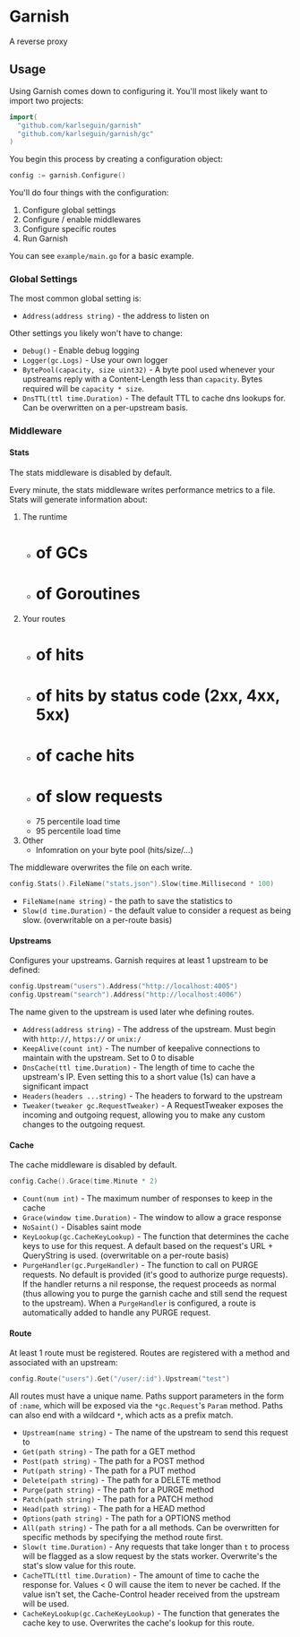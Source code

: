 # Garnish

A reverse proxy

## Usage

Using Garnish comes down to configuring it. You'll most likely want to import two projects:

```go
import(
  "github.com/karlseguin/garnish"
  "github.com/karlseguin/garnish/gc"
)
```

You begin this process by creating a configuration object:

```go
config := garnish.Configure()
```

You'll do four things with the configuration:

1. Configure global settings
2. Configure / enable middlewares
3. Configure specific routes
4. Run Garnish

You can see `example/main.go` for a basic example.

### Global Settings

The most common global setting is:

* `Address(address string)` - the address to listen on

Other settings you likely won't have to change:

* `Debug()` - Enable debug logging
* `Logger(gc.Logs)` - Use your own logger
* `BytePool(capacity, size uint32)` - A byte pool used whenever your upstreams reply with a Content-Length less than `capacity`. Bytes required will be `capacity * size`.
* `DnsTTL(ttl time.Duration)` - The default TTL to cache dns lookups for. Can be overwritten on a per-upstream basis.

### Middleware

#### Stats

The stats middleware is disabled by default.

Every minute, the stats middleware writes performance metrics to a file. Stats will generate information about:

1. The runtime
    - # of GCs
    - # of Goroutines
2. Your routes
    - # of hits
    - # of hits by status code (2xx, 4xx, 5xx)
    - # of cache hits
    - # of slow requests
    - 75 percentile load time
    - 95 percentile load time
3. Other
    - Infomration on your byte pool (hits/size/...)

The middleware overwrites the file on each write.

```go
config.Stats().FileName("stats.json").Slow(time.Millisecond * 100)
```

* `FileName(name string)` - the path to save the statistics to
* `Slow(d time.Duration)` - the default value to consider a request as being slow. (overwritable on a per-route basis)

#### Upstreams

Configures your upstreams. Garnish requires at least 1 upstream to be defined:

```go
config.Upstream("users").Address("http://localhost:4005")
config.Upstream("search").Address("http://localhost:4006")
```

The name given to the upstream is used later whe defining routes.

* `Address(address string)` - The address of the upstream. Must begin with `http://`, `https://` or `unix:/`
* `KeepAlive(count int)` - The number of keepalive connections to maintain with the upstream. Set to 0 to disable
* `DnsCache(ttl time.Duration)` - The length of time to cache the upstream's IP. Even setting this to a short value (1s) can have a significant impact
* `Headers(headers ...string)` - The headers to forward to the upstream
* `Tweaker(tweaker gc.RequestTweaker)` - A RequestTweaker exposes the incoming and outgoing request, allowing you to make any custom changes to the outgoing request.


#### Cache

The cache middleware is disabled by default.

```go
config.Cache().Grace(time.Minute * 2)
```

* `Count(num int)` - The maximum number of responses to keep in the cache
* `Grace(window time.Duration)` - The window to allow a grace response
* `NoSaint()` - Disables saint mode
* `KeyLookup(gc.CacheKeyLookup)` - The function that determines the cache keys to use for this request. A default based on the request's URL + QueryString is used. (overwritable on a per-route basis)
* `PurgeHandler(gc.PurgeHandler)` - The function to call on PURGE requests. No default is provided (it's good to authorize purge requests). If the handler returns a nil response, the request proceeds as normal (thus allowing you to purge the garnish cache and still send the request to the upstream). When a `PurgeHandler` is configured, a route is automatically added to handle any PURGE request.

#### Route

At least 1 route must be registered. Routes are registered with a method and associated with an upstream:

```go
config.Route("users").Get("/user/:id").Upstream("test")
```

All routes must have a unique name. Paths support parameters in the form of `:name`, which will be exposed via the `*gc.Request`'s `Param` method. Paths can also end with a wildcard `*`, which acts as a prefix match.

- `Upstream(name string)` - The name of the upstream to send this request to
- `Get(path string)` - The path for a GET method
- `Post(path string)` - The path for a POST method
- `Put(path string)` - The path for a PUT method
- `Delete(path string)` - The path for a DELETE method
- `Purge(path string)` - The path for a PURGE method
- `Patch(path string)` - The path for a PATCH method
- `Head(path string)` - The path for a HEAD method
- `Options(path string)` - The path for a OPTIONS method
- `All(path string)` - The path for a all methods. Can be overwritten for specific methods by specifying the method route first.
- `Slow(t time.Duration)` - Any requests that take longer than `t` to process will be flagged as a slow request by the stats worker. Overwrite's the stat's slow value for this route.
- `CacheTTL(ttl time.Duration)` - The amount of time to cache the response for. Values < 0 will cause the item to never be cached. If the value isn't set, the Cache-Control header received from the upstream will be used.
- `CacheKeyLookup(gc.CacheKeyLookup)` - The function that generates the cache key to use. Overwrites the cache's lookup for this route.

